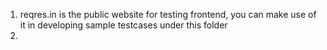 1. reqres.in is the public website for testing frontend, you can make use of it in developing sample testcases under this folder
2. 